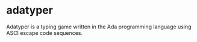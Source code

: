 # adatyper
Adatyper is a typing game written in the Ada programming language using ASCI escape code sequences.
